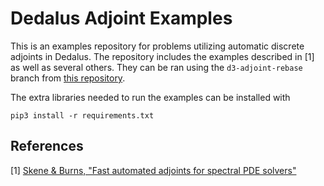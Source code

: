 # Dedalus Adjoint Examples

This is an examples repository for problems utilizing automatic discrete adjoints in Dedalus.
The repository includes the examples described in [1] as well as several others.
They can be ran using the `d3-adjoint-rebase` branch from [this repository](https://github.com/kburns/dedalus_adjoint).

The extra libraries needed to run the examples can be installed with
```
pip3 install -r requirements.txt
```

## References

[1] [Skene & Burns, "Fast automated adjoints for spectral PDE solvers"](https://arxiv.org/abs/2506.14792)
